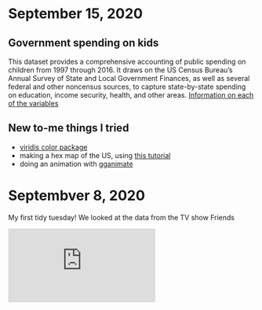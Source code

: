 # September 15, 2020
## Government spending on kids
This dataset provides a comprehensive accounting of public spending on children from 1997 through 2016. It draws on the US Census Bureau’s Annual Survey of State and Local Government Finances, as well as several federal and other noncensus sources, to capture state-by-state spending on education, income security, health, and other areas.
[Information on each of the variables](https://jrosen48.github.io/tidykids/articles/tidykids-codebook.html)

## New to-me things I tried
* [viridis color package](https://cran.r-project.org/web/packages/viridis/vignettes/intro-to-viridis.html)
* making a hex map of the US, using [this tutorial](https://www.r-graph-gallery.com/328-hexbin-map-of-the-usa.html)
* doing an animation with [gganimate](https://gganimate.com/articles/gganimate.html)


# Septembver 8, 2020
My first tidy tuesday! We looked at the data from the TV show Friends

![](https://github.com/kheal/TidyTuesday/blob/master/2020908_Friends/Figures/2020908_Friends.pdf)

